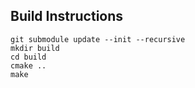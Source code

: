 
## Build Instructions
```
git submodule update --init --recursive
mkdir build
cd build
cmake ..
make
```
